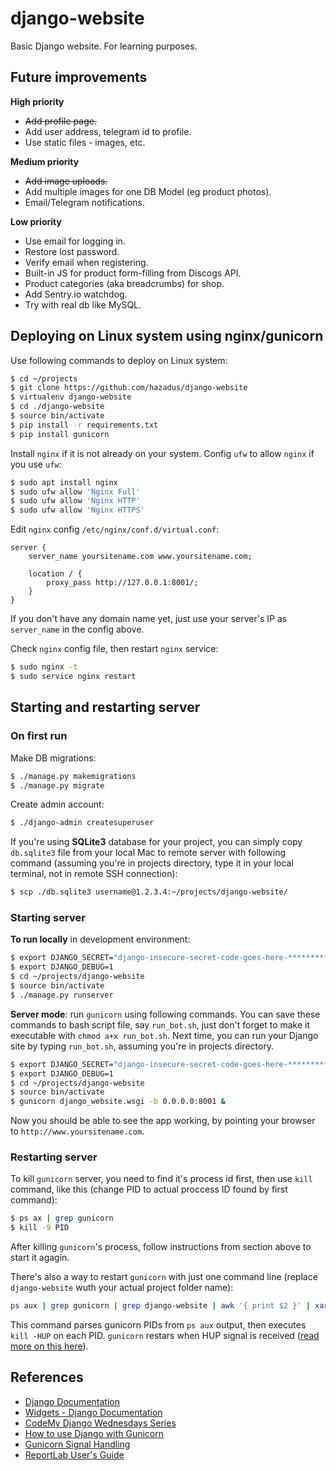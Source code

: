 # django-website
Basic Django website. For learning purposes.

## Future improvements
**High priority**
- ~~Add profile page.~~
- Add user address, telegram id to profile.
- Use static files - images, etc.

**Medium priority**
- ~~Add image uploads.~~
- Add multiple images for one DB Model (eg product photos).
- Email/Telegram notifications.

**Low priority**
- Use email for logging in.
- Restore lost password.
- Verify email when registering.
- Built-in JS for product form-filling from Discogs API.
- Product categories (aka breadcrumbs) for shop.
- Add Sentry.io watchdog.
- Try with real db like MySQL.

## Deploying on Linux system using nginx/gunicorn
Use following commands to deploy on Linux system:
```bash
$ cd ~/projects
$ git clone https://github.com/hazadus/django-website
$ virtualenv django-website
$ cd ./django-website
$ source bin/activate
$ pip install -r requirements.txt
$ pip install gunicorn
```
Install `nginx` if it is not already on your system. Config `ufw` to allow `nginx` if you use `ufw`:
```bash
$ sudo apt install nginx
$ sudo ufw allow 'Nginx Full'
$ sudo ufw allow 'Nginx HTTP'
$ sudo ufw allow 'Nginx HTTPS'
```
Edit `nginx` config `/etc/nginx/conf.d/virtual.conf`:
```
server {
    server_name yoursitename.com www.yoursitename.com;
    
    location / {
        proxy_pass http://127.0.0.1:8001/;
    }
}
```
If you don't have any domain name yet, just use your server's IP as `server_name` in the config above.

Check `nginx` config file, then restart `nginx` service:
```bash
$ sudo nginx -t
$ sudo service nginx restart
```

## Starting and restarting server
### On first run
Make DB migrations:
```bash
$ ./manage.py makemigrations
$ ./manage.py migrate
```
Create admin account:
```bash
$ ./django-admin createsuperuser
```
If you're using **SQLite3** database for your project, you can simply copy `db.sqlite3` file from your local Mac to
remote server with following command  (assuming you're in projects directory, type it in your local terminal,
not in remote SSH connection):
```bash
$ scp ./db.sqlite3 username@1.2.3.4:~/projects/django-website/
```
### Starting server
**To run locally** in development environment:
```bash
$ export DJANGO_SECRET="django-insecure-secret-code-goes-here-****************"
$ export DJANGO_DEBUG=1
$ cd ~/projects/django-website
$ source bin/activate
$ ./manage.py runserver
```

**Server mode**: run `gunicorn` using following commands.
You can save these commands to bash script file, say `run_bot.sh`, just don't forget to make it executable with
`chmod a+x run_bot.sh`. Next time, you can run your Django site by typing `run_bot.sh`, assuming you're in
projects directory. 
```bash
$ export DJANGO_SECRET="django-insecure-secret-code-goes-here-****************"
$ export DJANGO_DEBUG=1
$ cd ~/projects/django-website
$ source bin/activate
$ gunicorn django_website.wsgi -b 0.0.0.0:8001 &
```
Now you should be able to see the app working, by pointing your browser to `http://www.yoursitename.com`.

### Restarting server
To kill `gunicorn` server, you need to find it's process id first, then use `kill` command, like this (change PID to
actual proccess ID found by first command):
```bash
$ ps ax | grep gunicorn
$ kill -9 PID
```
After killing `gunicorn`'s process, follow instructions from section above to start it agagin.

There's also a way to restart `gunicorn` with just one command line (replace `django-website` wuth your actual project
folder name):
```bash
ps aux | grep gunicorn | grep django-website | awk '{ print $2 }' | xargs kill -HUP
```
This command parses gunicorn PIDs from `ps aux` output, then executes `kill -HUP` on each PID. `gunicorn` restars when
HUP signal is received ([read more on this here](https://docs.gunicorn.org/en/latest/signals.html#reload-the-configuration)).

## References
- [Django Documentation](https://docs.djangoproject.com/en/4.1/)
- [Widgets - Django Documentation](https://docs.djangoproject.com/en/4.1/ref/forms/widgets/)
- [CodeMy Django Wednesdays Series](https://www.youtube.com/playlist?list=PLCC34OHNcOtqW9BJmgQPPzUpJ8hl49AGy)
- [How to use Django with Gunicorn](https://docs.djangoproject.com/en/4.1/howto/deployment/wsgi/gunicorn/)
- [Gunicorn Signal Handling](https://docs.gunicorn.org/en/latest/signals.html#reload-the-configuration)
- [ReportLab User's Guide](https://www.reportlab.com/docs/reportlab-userguide.pdf)